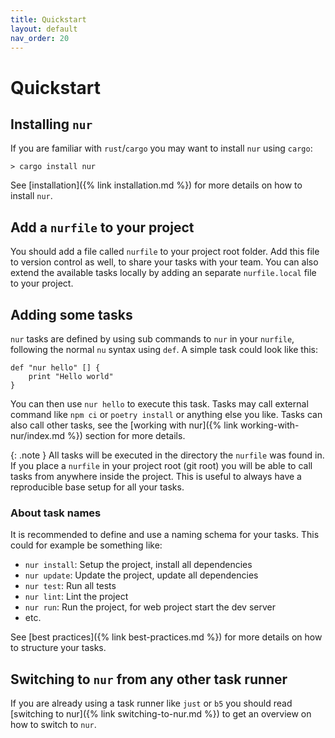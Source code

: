 ```yaml
---
title: Quickstart
layout: default
nav_order: 20
---
```


# Quickstart

## Installing `nur`

If you are familiar with `rust`/`cargo` you may want to install `nur` using `cargo`:
```shell
> cargo install nur
```

See [installation]({% link installation.md %}) for more details on how to install `nur`.

## Add a `nurfile` to your project

You should add a file called `nurfile` to your project root folder. Add this file to version control
as well, to share your tasks with your team. You can also extend the available tasks locally by
adding an separate `nurfile.local` file to your project.

## Adding some tasks

`nur` tasks are defined by using sub commands to `nur` in your `nurfile`, following the normal
`nu` syntax using `def`. A simple task could look like this:

```shell
def "nur hello" [] {
    print "Hello world"
}
```

You can then use `nur hello` to execute this task. Tasks may call external command like `npm ci`
or `poetry install` or anything else you like. Tasks can also call other tasks, see the
[working with nur]({% link working-with-nur/index.md %}) section for more details.

{: .note }
All tasks will be executed in the directory the `nurfile` was found in. If you place a `nurfile`
in your project root (git root) you will be able to call tasks from anywhere inside the project.
This is useful to always have a reproducible base setup for all your tasks.

### About task names

It is recommended to define and use a naming schema for your tasks. This could for example be 
something like:
 
* `nur install`: Setup the project, install all dependencies
* `nur update`: Update the project, update all dependencies
* `nur test`: Run all tests
* `nur lint`: Lint the project
* `nur run`: Run the project, for web project start the dev server
* etc.

See [best practices]({% link best-practices.md %}) for more details on how to structure your tasks.

## Switching to `nur` from any other task runner

If you are already using a task runner like `just` or `b5` you should read
[switching to nur]({% link switching-to-nur.md %}) to get an overview on how to switch to `nur`.
